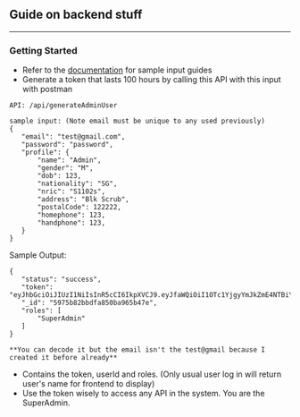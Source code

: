 ## Guide on backend stuff
***
### Getting Started
 - Refer to the [documentation](https://github.com/rootkie/react-express-js-upstars/wiki) for sample input guides
 - Generate a token that lasts 100 hours by calling this API with this input with postman
 ```
 API: /api/generateAdminUser
 
 sample input: (Note email must be unique to any used previously)
 {	
    "email": "test@gmail.com",
    "password": "password",
    "profile": {
    	"name": "Admin",
    	"gender": "M",
    	"dob": 123,
    	"nationality": "SG",
    	"nric": "S1102s",
    	"address": "Blk Scrub",
    	"postalCode": 122222,
    	"homephone": 123,
    	"handphone": 123,
    }
}
 ```
 
 Sample Output:
 ```
 {
    "status": "success",
    "token": "eyJhbGciOiJIUzI1NiIsInR5cCI6IkpXVCJ9.eyJfaWQiOiI1OTc1YjgyYmJkZmE4NTBiYTk2NWI0N2UiLCJyb2xlcyI6WyJTdXBlckFkbWluIl0sInN0YXR1cyI6IlBlbmRpbmciLCJjbGFzc2VzIjpbXSwiaWF0IjoxNTAwODg3MDgzLCJleHAiOjE1MDEyNDcwODN9.s5I8kCneUd8K9OrSqH6EvQCNyZUNgwN_zl789cD_Yns",
    "_id": "5975b82bbdfa850ba965b47e",
    "roles": [
        "SuperAdmin"
    ]
}

**You can decode it but the email isn't the test@gmail because I created it before already**
 ```
 - Contains the token, userId and roles. (Only usual user log in will return user's name for frontend to display)
 - Use the token wisely to access any API in the system. You are the SuperAdmin.

